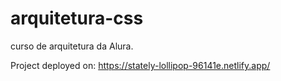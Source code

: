 # arquitetura-css
curso de arquitetura da Alura. 

Project deployed on: https://stately-lollipop-96141e.netlify.app/
